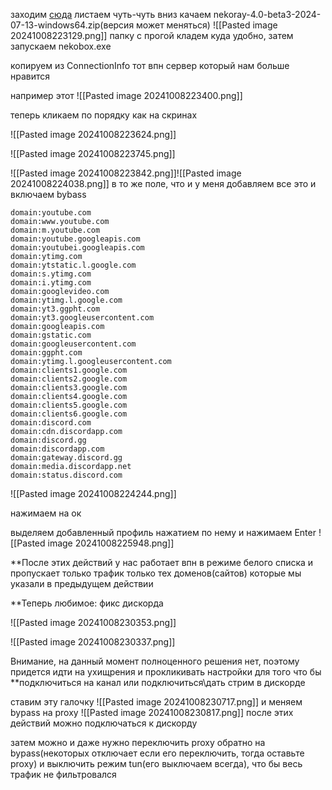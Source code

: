 заходим [сюда](https://github.com/Matsuridayo/nekoray/releases)
листаем чуть-чуть вниз
качаем nekoray-4.0-beta3-2024-07-13-windows64.zip(версия может меняться)
![[Pasted image 20241008223129.png]]
папку с прогой кладем куда удобно, затем запускаем nekobox.exe

копируем из ConnectionInfo тот впн сервер который нам больше нравится

например этот
![[Pasted image 20241008223400.png]]

теперь кликаем по порядку как на скринах

![[Pasted image 20241008223624.png]]

![[Pasted image 20241008223745.png]]

![[Pasted image 20241008223842.png]]![[Pasted image 20241008224038.png]]
в то же поле, что и у меня добавляем все это и включаем bybass

```
domain:youtube.com
domain:www.youtube.com
domain:m.youtube.com
domain:youtube.googleapis.com
domain:youtubei.googleapis.com
domain:ytimg.com
domain:ytstatic.l.google.com
domain:s.ytimg.com
domain:i.ytimg.com
domain:googlevideo.com
domain:ytimg.l.google.com
domain:yt3.ggpht.com
domain:yt3.googleusercontent.com
domain:googleapis.com
domain:gstatic.com
domain:googleusercontent.com
domain:ggpht.com
domain:ytimg.l.googleusercontent.com
domain:clients1.google.com
domain:clients2.google.com
domain:clients3.google.com
domain:clients4.google.com
domain:clients5.google.com
domain:clients6.google.com
domain:discord.com
domain:cdn.discordapp.com
domain:discord.gg
domain:discordapp.com
domain:gateway.discord.gg
domain:media.discordapp.net
domain:status.discord.com

```

![[Pasted image 20241008224244.png]]

нажимаем на ок

выделяем добавленный профиль нажатием по нему и нажимаем Enter
![[Pasted image 20241008225948.png]]


**После этих действий у нас работает впн в режиме белого списка и пропускает только трафик только тех доменов(сайтов) которые мы указали в предыдущем действии

**Теперь любимое: фикс дискорда

![[Pasted image 20241008230353.png]]

![[Pasted image 20241008230337.png]]

Внимание, на данный момент полноценного решения нет, поэтому придется идти на ухищрения и прокликивать настройки для того что бы **подключиться на канал или подключиться\дать стрим в дискорде

ставим эту галочку
![[Pasted image 20241008230717.png]]
и меняем bypass на proxy
![[Pasted image 20241008230817.png]]
после этих действий можно подключаться к дискорду 

затем можно и даже нужно переключить proxy обратно на bypass(некоторых отключает если его переключить, тогда оставьте proxy) и выключить режим tun(его выключаем всегда), что бы весь трафик не фильтровался 